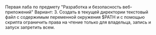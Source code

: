 Первая лаба по предмету "Разработка и безопасность веб-приложений"
Вариант:
3. Создать в текущей директории текстовый файл с содержимым переменной окружения $PATH и с помощью скрипта ограничить права на чтение только для владельца, запись и запуск запретить всем.
